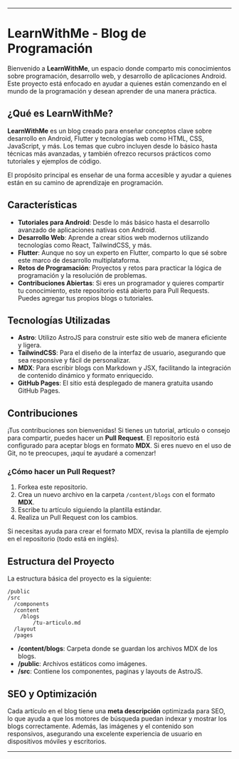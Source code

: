 
---

# LearnWithMe - Blog de Programación

Bienvenido a **LearnWithMe**, un espacio donde comparto mis conocimientos sobre programación, desarrollo web, y desarrollo de aplicaciones Android. Este proyecto está enfocado en ayudar a quienes están comenzando en el mundo de la programación y desean aprender de una manera práctica.

## ¿Qué es LearnWithMe?

**LearnWithMe** es un blog creado para enseñar conceptos clave sobre desarrollo en Android, Flutter y tecnologías web como HTML, CSS, JavaScript, y más. Los temas que cubro incluyen desde lo básico hasta técnicas más avanzadas, y también ofrezco recursos prácticos como tutoriales y ejemplos de código.

El propósito principal es enseñar de una forma accesible y ayudar a quienes están en su camino de aprendizaje en programación.

## Características

- **Tutoriales para Android**: Desde lo más básico hasta el desarrollo avanzado de aplicaciones nativas con Android.
- **Desarrollo Web**: Aprende a crear sitios web modernos utilizando tecnologías como React, TailwindCSS, y más.
- **Flutter**: Aunque no soy un experto en Flutter, comparto lo que sé sobre este marco de desarrollo multiplataforma.
- **Retos de Programación**: Proyectos y retos para practicar la lógica de programación y la resolución de problemas.
- **Contribuciones Abiertas**: Si eres un programador y quieres compartir tu conocimiento, este repositorio está abierto para Pull Requests. Puedes agregar tus propios blogs o tutoriales.

## Tecnologías Utilizadas

- **Astro**: Utilizo AstroJS para construir este sitio web de manera eficiente y ligera.
- **TailwindCSS**: Para el diseño de la interfaz de usuario, asegurando que sea responsive y fácil de personalizar.
- **MDX**: Para escribir blogs con Markdown y JSX, facilitando la integración de contenido dinámico y formato enriquecido.
- **GitHub Pages**: El sitio está desplegado de manera gratuita usando GitHub Pages.

## Contribuciones

¡Tus contribuciones son bienvenidas! Si tienes un tutorial, artículo o consejo para compartir, puedes hacer un **Pull Request**. El repositorio está configurado para aceptar blogs en formato **MDX**. Si eres nuevo en el uso de Git, no te preocupes, ¡aquí te ayudaré a comenzar!

### ¿Cómo hacer un Pull Request?

1. Forkea este repositorio.
2. Crea un nuevo archivo en la carpeta `/content/blogs` con el formato **MDX**.
3. Escribe tu artículo siguiendo la plantilla estándar.
4. Realiza un Pull Request con los cambios.

Si necesitas ayuda para crear el formato MDX, revisa la plantilla de ejemplo en el repositorio (todo está en inglés).

## Estructura del Proyecto

La estructura básica del proyecto es la siguiente:

```
/public
/src
  /components
  /content
    /blogs
        /tu-articulo.md
  /layout
  /pages
```

- **/content/blogs**: Carpeta donde se guardan los archivos MDX de los blogs.
- **/public**: Archivos estáticos como imágenes.
- **/src**: Contiene los componentes, paginas y layouts de AstroJS.

## SEO y Optimización

Cada artículo en el blog tiene una **meta descripción** optimizada para SEO, lo que ayuda a que los motores de búsqueda puedan indexar y mostrar los blogs correctamente. Además, las imágenes y el contenido son responsivos, asegurando una excelente experiencia de usuario en dispositivos móviles y escritorios.

---